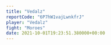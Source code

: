 ```yaml
---
title: "Vedalz"
reportCode: "6P7hW1vajLwnkfrJ"
player: "Vedalz"
fight: "Moroes"
date: 2021-10-01T19:23:51.380000+00:00
---
```

